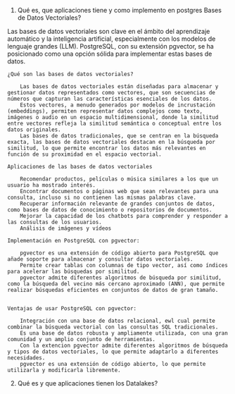 

1)	Qué es, que aplicaciones tiene y como implemento en postgres Bases de Datos Vectoriales?

Las bases de datos vectoriales son clave en el ámbito del aprendizaje automático y la inteligencia artificial, especialmente con los modelos de lenguaje grandes (LLM).
PostgreSQL, con su extensión pgvector, se ha posicionado como una opción sólida para implementar estas bases de datos.

    ¿Qué son las bases de datos vectoriales?

        Las bases de datos vectoriales están diseñadas para almacenar y gestionar datos representados como vectores, que son secuencias de números que capturan las características esenciales de los datos.
        Estos vectores, a menudo generados por modelos de incrustación (embeddings), permiten representar datos complejos como texto, imágenes o audio en un espacio multidimensional, donde la similitud entre vectores refleja la similitud semántica o conceptual entre los datos originales.
        Las bases de datos tradicionales, que se centran en la búsqueda exacta, las bases de datos vectoriales destacan en la búsqueda por similitud, lo que permite encontrar los datos más relevantes en función de su proximidad en el espacio vectorial.
    
    Aplicaciones de las bases de datos vectoriales

        Recomendar productos, películas o música similares a los que un usuario ha mostrado interés.
        Encontrar documentos o páginas web que sean relevantes para una consulta, incluso si no contienen las mismas palabras clave.
        Recuperar información relevante de grandes conjuntos de datos, como bases de datos de conocimiento o repositorios de documentos.
        Mejorar la capacidad de los chatbots para comprender y responder a las consultas de los usuarios.
        Análisis de imágenes y vídeos

    Implementación en PostgreSQL con pgvector:

        pgvector es una extensión de código abierto para PostgreSQL que añade soporte para almacenar y consultar datos vectoriales.
        Permite crear tablas con columnas de tipo vector, así como índices para acelerar las búsquedas por similitud.
        pgvector admite diferentes algoritmos de búsqueda por similitud, como la búsqueda del vecino más cercano aproximado (ANN), que permite realizar búsquedas eficientes en conjuntos de datos de gran tamaño.

    
    Ventajas de usar PostgreSQL con pgvector:

        Integración con una base de datos relacional, ewl cual permite combinar la búsqueda vectorial con las consultas SQL tradicionales.
        Es una base de datos robusta y ampliamente utilizada, con una gran comunidad y un amplio conjunto de herramientas.
        Con la extencion pgvector admite diferentes algoritmos de búsqueda y tipos de datos vectoriales, lo que permite adaptarlo a diferentes necesidades.
        pgvector es una extensión de código abierto, lo que permite utilizarla y modificarla libremente.

2)	Qué es y que aplicaciones tienen los Datalakes?



